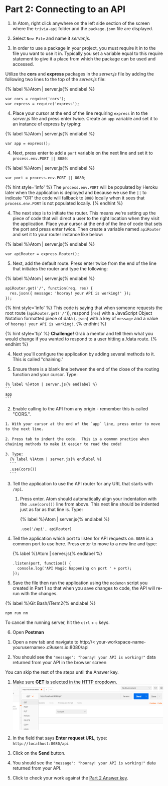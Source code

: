 # Part 2: Connecting to an API

1. In Atom, right click anywhere on the left side section of the screen where the `trivia-api` folder and the `package.json` file are displayed. 

2. Select `New File` and name it _server.js_.

3. In order to use a package in your project, you must require it in to the file you want to use it in. Typically you set a variable equal to this require statement to give it a place from which the package can be used and accessed.

  Utilize the **cors** and **express** packages in the _server.js_ file by adding the following two lines to the top of the _server.js_ file:

  {% label %}Atom | server.js{% endlabel %}
  ```
  var cors = require('cors');
  var express = require('express');
  ```

4. Place your cursor at the end of the line requiring `express` in to the _server.js_ file and press enter twice. Create an `app` variable and set it to an instance of express by typing: 

  {% label %}Atom | server.js{% endlabel %}
  ```
  var app = express();
  ```
  
4. Next, press enter to add a `port` variable on the next line and set it to `process.env.PORT || 8080`: 

  {% label %}Atom | server.js{% endlabel %}
  ```
  var port = process.env.PORT || 8080;
  ```
  
  {% hint style='info' %}
The `process.env.PORT` will be populated by Heroku later when the application is deployed and because we use the `||` to indicate "OR" the code will fallback to `8080` locally when it sees that `process.env.PORT` is not populated locally.
  {% endhint %}

4. The next step is to initiate the router.  This means we're setting up the piece of code that will direct a user to the right location when they visit the application.  Place your cursor at the end of the line of code that sets the port and press enter twice.  Then create a variable named `apiRouter` and set it to your router instance like below: 

  {% label %}Atom | server.js{% endlabel %}
  ```
  var apiRouter = express.Router();
  ```

5. Next, add the default route.  Press enter twice from the end of the line that initiates the router and type the following:

  {% label %}Atom | server.js{% endlabel %}
  ```
  apiRouter.get('/', function(req, res) {
    res.json({ message: 'hooray! your API is working!' });
  });
  ```
  {% hint style='info' %}
This code is saying that when someone requests the root route (`apiRouter.get('/'`)), respond (`res`) with a JavaScript Object Notation formatted piece of data (`.json`) with a key of `message` and a value of `hooray! your API is working!`. 
  {% endhint %}
  
  {% hint style='tip' %}
**Challenge!** Grab a mentor and tell them what you would change if you wanted to respond to a user hitting a /data route.
  {% endhint %}

4. Next you'll configure the application by adding several methods to it.  This is called "chaining."

  1. Ensure there is a blank line between the end of the close of the routing function and your cursor.  Type: 

    {% label %}Atom | server.js{% endlabel %}
    ```
    app
    ```
  
  2. Enable calling to the API from any origin - remember this is called "CORS.".  
  
    1. With your cursor at the end of the `app` line, press enter to move to the next line.
    
    2. Press tab to indent the code.  This is a common practice when chaining methods to make it easier to read the code!
    
    3. Type:
      {% label %}Atom | server.js{% endlabel %}
      ```
      .use(cors())
      ```
    
  3. Tell the application to use the API router for any URL that starts with `/api`.
  
     1. Press enter. Atom should automatically align your indentation with the `.use(cors())` line from above.  This next line should be indented just as far as that line is.  Type:  

        {% label %}Atom | server.js{% endlabel %}
        ```
        .use('/api', apiRouter)
        ```

  4. Tell the application which port to listen for API requests on.  `8080` is a common port to use here. Press enter to move to a new line and type: 
    
      {% label %}Atom | server.js{% endlabel %}
      ```
      .listen(port, function() {
        console.log('API Magic happening on port ' + port);
      });
      ```

5. Save the file then run the application using the `nodemon` script you created in Part 1 so that when you save changes to code, the API will re-run with the changes.

  {% label %}Git Bash/iTerm2{% endlabel %}
  ```
  npm run nm
  ```
  
  To cancel the running server, hit the `ctrl` + `c` keys.

6. Open **Postman**

  <!--sec data-title="Chromebooks Only: Cloud9 Instructions" data-id="sectionPostman" data-show=true data-collapse=true ces-->

  1. Open a new tab and navigate to http://< your-workspace-name-yourusername>.c9users.io:8080/api
  
  2. You should see the `"message": "hooray! your API is working!"` data returned from your API in the browser screen
  
  You can skip the rest of the steps until the Answer key.

  <!--endsec-->

  1. Make sure **GET** is selected in the HTTP dropdown.
    ![](/assets/images/postman.png)

  2. In the field that says **Enter request URL**, type: `http://localhost:8080/api`

  3. Click on the **Send** button.  
  
  4. You should see the `"message": "hooray! your API is working!"` data returned from your API.

7. Click to check your work against the [Part 2 Answer key](https://github.com/KansasCityWomeninTechnology/trivia-api/tree/answer-key-part-2).
